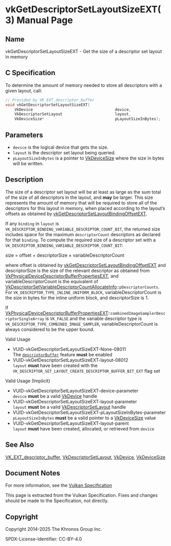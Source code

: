 # vkGetDescriptorSetLayoutSizeEXT(3) Manual Page

## Name

vkGetDescriptorSetLayoutSizeEXT - Get the size of a descriptor set layout in memory



## [](#_c_specification)C Specification

To determine the amount of memory needed to store all descriptors with a given layout, call:

```c++
// Provided by VK_EXT_descriptor_buffer
void vkGetDescriptorSetLayoutSizeEXT(
    VkDevice                                    device,
    VkDescriptorSetLayout                       layout,
    VkDeviceSize*                               pLayoutSizeInBytes);
```

## [](#_parameters)Parameters

- `device` is the logical device that gets the size.
- `layout` is the descriptor set layout being queried.
- `pLayoutSizeInBytes` is a pointer to [VkDeviceSize](https://registry.khronos.org/vulkan/specs/latest/man/html/VkDeviceSize.html) where the size in bytes will be written.

## [](#_description)Description

The size of a descriptor set layout will be at least as large as the sum total of the size of all descriptors in the layout, and **may** be larger. This size represents the amount of memory that will be required to store all of the descriptors for this layout in memory, when placed according to the layout’s offsets as obtained by [vkGetDescriptorSetLayoutBindingOffsetEXT](https://registry.khronos.org/vulkan/specs/latest/man/html/vkGetDescriptorSetLayoutBindingOffsetEXT.html).

If any `binding` in `layout` is `VK_DESCRIPTOR_BINDING_VARIABLE_DESCRIPTOR_COUNT_BIT`, the returned size includes space for the maximum `descriptorCount` descriptors as declared for that `binding`. To compute the required size of a descriptor set with a `VK_DESCRIPTOR_BINDING_VARIABLE_DESCRIPTOR_COUNT_BIT`:

size = offset + descriptorSize × variableDescriptorCount

where offset is obtained by [vkGetDescriptorSetLayoutBindingOffsetEXT](https://registry.khronos.org/vulkan/specs/latest/man/html/vkGetDescriptorSetLayoutBindingOffsetEXT.html) and descriptorSize is the size of the relevant descriptor as obtained from [VkPhysicalDeviceDescriptorBufferPropertiesEXT](https://registry.khronos.org/vulkan/specs/latest/man/html/VkPhysicalDeviceDescriptorBufferPropertiesEXT.html), and variableDescriptorCount is the equivalent of [VkDescriptorSetVariableDescriptorCountAllocateInfo](https://registry.khronos.org/vulkan/specs/latest/man/html/VkDescriptorSetVariableDescriptorCountAllocateInfo.html)::`pDescriptorCounts`. For `VK_DESCRIPTOR_TYPE_INLINE_UNIFORM_BLOCK`, variableDescriptorCount is the size in bytes for the inline uniform block, and descriptorSize is 1.

If [VkPhysicalDeviceDescriptorBufferPropertiesEXT](https://registry.khronos.org/vulkan/specs/latest/man/html/VkPhysicalDeviceDescriptorBufferPropertiesEXT.html)::`combinedImageSamplerDescriptorSingleArray` is `VK_FALSE` and the variable descriptor type is `VK_DESCRIPTOR_TYPE_COMBINED_IMAGE_SAMPLER`, variableDescriptorCount is always considered to be the upper bound.

Valid Usage

- [](#VUID-vkGetDescriptorSetLayoutSizeEXT-None-08011)VUID-vkGetDescriptorSetLayoutSizeEXT-None-08011  
  The [`descriptorBuffer`](https://registry.khronos.org/vulkan/specs/latest/html/vkspec.html#features-descriptorBuffer) feature **must** be enabled
- [](#VUID-vkGetDescriptorSetLayoutSizeEXT-layout-08012)VUID-vkGetDescriptorSetLayoutSizeEXT-layout-08012  
  `layout` **must** have been created with the `VK_DESCRIPTOR_SET_LAYOUT_CREATE_DESCRIPTOR_BUFFER_BIT_EXT` flag set

Valid Usage (Implicit)

- [](#VUID-vkGetDescriptorSetLayoutSizeEXT-device-parameter)VUID-vkGetDescriptorSetLayoutSizeEXT-device-parameter  
  `device` **must** be a valid [VkDevice](https://registry.khronos.org/vulkan/specs/latest/man/html/VkDevice.html) handle
- [](#VUID-vkGetDescriptorSetLayoutSizeEXT-layout-parameter)VUID-vkGetDescriptorSetLayoutSizeEXT-layout-parameter  
  `layout` **must** be a valid [VkDescriptorSetLayout](https://registry.khronos.org/vulkan/specs/latest/man/html/VkDescriptorSetLayout.html) handle
- [](#VUID-vkGetDescriptorSetLayoutSizeEXT-pLayoutSizeInBytes-parameter)VUID-vkGetDescriptorSetLayoutSizeEXT-pLayoutSizeInBytes-parameter  
  `pLayoutSizeInBytes` **must** be a valid pointer to a [VkDeviceSize](https://registry.khronos.org/vulkan/specs/latest/man/html/VkDeviceSize.html) value
- [](#VUID-vkGetDescriptorSetLayoutSizeEXT-layout-parent)VUID-vkGetDescriptorSetLayoutSizeEXT-layout-parent  
  `layout` **must** have been created, allocated, or retrieved from `device`

## [](#_see_also)See Also

[VK\_EXT\_descriptor\_buffer](https://registry.khronos.org/vulkan/specs/latest/man/html/VK_EXT_descriptor_buffer.html), [VkDescriptorSetLayout](https://registry.khronos.org/vulkan/specs/latest/man/html/VkDescriptorSetLayout.html), [VkDevice](https://registry.khronos.org/vulkan/specs/latest/man/html/VkDevice.html), [VkDeviceSize](https://registry.khronos.org/vulkan/specs/latest/man/html/VkDeviceSize.html)

## [](#_document_notes)Document Notes

For more information, see the [Vulkan Specification](https://registry.khronos.org/vulkan/specs/latest/html/vkspec.html#vkGetDescriptorSetLayoutSizeEXT)

This page is extracted from the Vulkan Specification. Fixes and changes should be made to the Specification, not directly.

## [](#_copyright)Copyright

Copyright 2014-2025 The Khronos Group Inc.

SPDX-License-Identifier: CC-BY-4.0